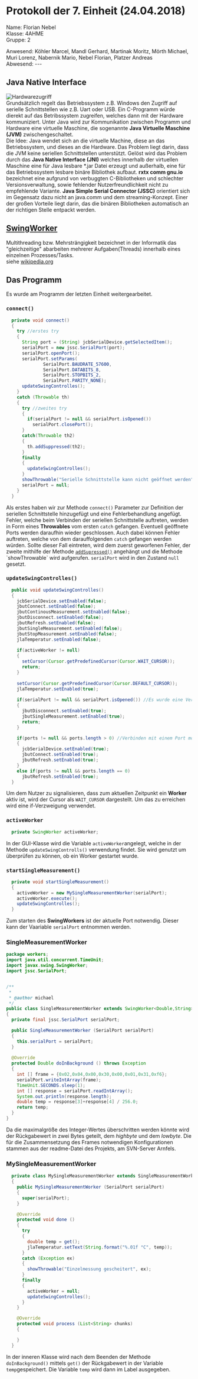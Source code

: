# Protokoll der 7. Einheit (24.04.2018)  
Name:     Florian Nebel  
Klasse:   4AHME  
Gruppe:   2  

Anwesend: Köhler Marcel, Mandl Gerhard, Martinak Moritz, Mörth Michael, Muri Lorenz, Nabernik Mario, Nebel Florian, Platzer Andreas  
Abwesend: ---  

## Java Native Interface  
![Hardwarezugriff](https://github.com/HTLMechatronics/m14-la1-sx/blob/nebflm14/nebflm14/Hardwarezugriff.svg)  
Grundsätzlich regelt das Betriebssystem z.B. Windows den Zugriff auf serielle Schnittstellen wie z.B. Uart oder USB. Ein C-Programm würde dierekt auf das Betribssystem zugreifen, welches dann mit der Hardware kommuniziert.
Unter Java wird zur Kommunikation zwischen Programm und Hardware eine virtuelle Maschine, die sogenannte **Java Virtuelle Maschine (JVM)** zwischengeschaltet.  
Die Idee: Java wendet sich an die virtuelle Machine, diese an das Betriebssystem, und dieses an die Hardware. Das Problem liegt darin, dass die JVM keine seriellen Schnittstellen unterstützt. 
Gelöst wird das Problem durch das **Java Native Interface (JNI)** welches innerhalb der virtuellen Maschine eine für Java lesbare \*.jar Datei erzeugt und außerhalb, eine für das Betriebssystem lesbare binäre Bibliothek aufbaut. **rxtx comm gnu.io** bezeichnet eine aufgrund von verbuggten C-Bibliotheken und schlechter Versionsverwaltung, sowie fehlender Nutzerfreundlichkeit nicht zu empfehlende Variante. **Java Simple Serial Connector (JSSC)** orientiert sich im Gegensatz dazu nicht an java.comm und dem streaming-Konzept. Einer der großen Vorteile liegt darin, das die binären Bibliotheken automatisch an der richtigen Stelle entpackt werden.  

## [SwingWorker](https://docs.oracle.com/javase/7/docs/api/javax/swing/SwingWorker.html)
Multithreading bzw. Mehrsträngigkeit bezeichnet in der Informatik das "gleichzeitige" abarbeiten mehrerer Aufgaben(Threads) innerhalb eines einzelnen Prozesses/Tasks.  
siehe [wikipedia.org](https://de.wikipedia.org/wiki/Multithreading)

## Das Programm
Es wurde am Programm der letzten Einheit weitergearbeitet.  
### `connect()`
```java
  private void connect()
  {
    try //erstes try
    {
      String port = (String) jcbSerialDevice.getSelectedItem();
      serialPort = new jssc.SerialPort(port);
      serialPort.openPort();
      serialPort.setParams(
              SerialPort.BAUDRATE_57600,
              SerialPort.DATABITS_8,
              SerialPort.STOPBITS_2,
              SerialPort.PARITY_NONE);
      updateSwingControlles();
    }
    catch (Throwable th)
    {
      try //zweites try
      {
        if(serialPort != null && serialPort.isOpened())
          serialPort.closePort();
      }
      catch(Throwable th2)
      {
        th.addSuppressed(th2);
      }
      finally
      {
        updateSwingControlles();
      }
      showThrowable("Serielle Schnittstelle kann nicht geöffnet werden", th);
      serialPort = null;
    }    
  }
```
Als erstes haben wir zur Methode `connect()` Parameter zur Definition der seriellen Schnittstelle hinzugefügt und eine Fehlerbehandlung angefügt.  
Fehler, welche beim Verbinden der seriellen Schnittstelle auftreten, werden in Form eines **Throwables** vom ersten `catch` gefangen. Eventuell geöffnete Ports werden daraufhin wieder geschlossen. Auch dabei können Fehler auftreten, welche von dem darauffolgenden `catch` gefangen werden würden. Sollte dieser Fall eintreten, wird dem zuerst geworfenen Fehler, der zweite mithilfe der Methode [`addSupressed()`](https://docs.oracle.com/javase/7/docs/api/java/lang/Throwable.html#addSuppressed(java.lang.Throwable)) angehängt und die Methode `showThrowable` wird aufgerufen. `serialPort` wird in den Zustand `null` gesetzt.  

### `updateSwingControlles()`
```java
  public void updateSwingControlles()
  {
    jcbSerialDevice.setEnabled(false);
    jbutConnect.setEnabled(false);
    jbutContinousMeasurement.setEnabled(false);
    jbutDisconnect.setEnabled(false);
    jbutRefresh.setEnabled(false);
    jbutSingleMeasurement.setEnabled(false);
    jbutStopMeasurement.setEnabled(false);
    jlaTemperatur.setEnabled(false);
    
    if(activeWorker != null)
    {
      setCursor(Cursor.getPredefinedCursor(Cursor.WAIT_CURSOR));
      return;
    }
    
    setCursor(Cursor.getPredefinedCursor(Cursor.DEFAULT_CURSOR));
    jlaTemperatur.setEnabled(true);
    
    if(serialPort != null && serialPort.isOpened()) //Es wurde eine Verbindung mit einem Port erstellt -> Trennen möglich
    {
      jbutDisconnect.setEnabled(true);
      jbutSingleMeasurement.setEnabled(true);
      return;
    } 

    if(ports != null && ports.length > 0) //Verbinden mit einem Port möglich
    {
      jcbSerialDevice.setEnabled(true);
      jbutConnect.setEnabled(true);
      jbutRefresh.setEnabled(true);
    }
    else if(ports != null && ports.length == 0)
      jbutRefresh.setEnabled(true); 
  }
```
Um dem Nutzer zu signalisieren, dass zum aktuellen Zeitpunkt ein **Worker** aktiv ist, wird der Cursor als `WAIT_CURSOR` dargestellt. Um das zu erreichen wird eine if-Verzweigung verwendet.  

### `activeWorker`
```java
  private SwingWorker activeWorker;
```
In der GUI-Klasse wird die Variable `activeWorker`angelegt, welche in der Methode `updateSwingControlls()` verwendung findet. Sie wird genutzt um überprüfen zu können, ob ein Worker gestartet wurde.

### `startSingleMeasurement()`
```java
  private void startSingleMeasurement()
  {
    activeWorker = new MySingleMeasurementWorker(serialPort);
    activeWorker.execute();
    updateSwingControlles();
  }
```
Zum starten des **SwingWorkers** ist der aktuelle Port notwendig. Dieser kann der Vaariable `serialPort` entnommen werden.

### SingleMeasurementWorker
```java
package workers;
import java.util.concurrent.TimeUnit;
import javax.swing.SwingWorker;
import jssc.SerialPort;


/**
 *
 * @author michael
 */
public class SingleMeasurementWorker extends SwingWorker<Double,String>
{
  private final jssc.SerialPort serialPort;

  public SingleMeasurementWorker (SerialPort serialPort)
  {
    this.serialPort = serialPort;
  }
  
  @Override
  protected Double doInBackground () throws Exception
  {
    int [] frame = {0x02,0x04,0x00,0x30,0x00,0x01,0x31,0xf6};
    serialPort.writeIntArray(frame);
    TimeUnit.SECONDS.sleep(1);
    int [] response = serialPort.readIntArray();
    System.out.println(response.length);
    double temp = response[3]+response[4] / 256.0;
    return temp;
  } 
}
```
Da die maximalgröße des Integer-Wertes überschritten werden könnte wird der Rückgabewert in zwei Bytes geteilt, dem *highbyte* und dem *lowbyte*. Die für die Zusammensetzung des Frames notwendigen Konfigurationen stammen aus der readme-Datei des Projekts, am SVN-Server Arnfels.  

### MySingleMeasurementWorker
```java
  private class MySingleMeasurementWorker extends SingleMeasurementWorker
  {
    public MySingleMeasurementWorker (SerialPort serialPort)
    {
      super(serialPort);
    }

    @Override
    protected void done ()
    {
      try
      {
        double temp = get();
        jlaTemperatur.setText(String.format("%.01f °C", temp));
      }
      catch (Exception ex)
      {
        showThrowable("Einzelmessung gescheitert", ex);
      }
      finally
      {
        activeWorker = null;
        updateSwingControlles();
      }
    }

    @Override
    protected void process (List<String> chunks)
    {

    }  
  }
```
In der inneren Klasse wird nach dem Beenden der Methode `doInBackground()` mittels `get()` der Rückgabewert in der Variable `temp`gespeichert. Die Variable `temp` wird dann im Label ausgegeben.
